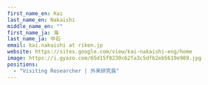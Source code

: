 ```yaml
---
first_name_en: Kai
last_name_en: Nakaishi
middle_name_en: ""
first_name_ja: 海
last_name_ja: 中石
email: kai.nakaishi at riken.jp
website: https://sites.google.com/view/kai-nakaishi-eng/home
image: https://i.gyazo.com/65d15f0230c62fa3c5dfb2eb5619e989.jpg
positions: 
  - "Visiting Researcher | 外来研究員"
---
```

